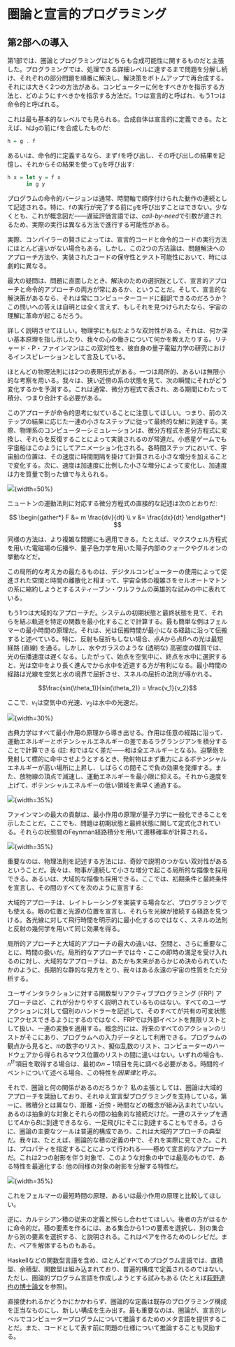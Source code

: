 # 圏論と宣言的プログラミング

## 第2部への導入

第1部では、圏論とプログラミングはどちらも合成可能性に関するものだと主張した。プログラミングでは、処理できる詳細レベルに達するまで問題を分解し続け、それぞれの部分問題を順番に解決し、解決策をボトムアップで再合成する。それには大きく2つの方法がある。コンピューターに何をすべきかを指示する方法と、どのようにすべきかを指示する方法だ。1つは宣言的と呼ばれ、もう1つは命令的と呼ばれる。

これは最も基本的なレベルでも見られる。合成自体は宣言的に定義できる。たとえば、`h`は`g`の前に`f`を合成したものだ:

```haskell
h = g . f
```

あるいは、命令的に定義するなら、まず`f`を呼び出し、その呼び出しの結果を記憶し、それからその結果を使って`g`を呼び出す:

```haskell
h x = let y = f x
      in g y
```

プログラムの命令的バージョンは通常、時間軸で順序付けられた動作の連続として記述される。特に、`f`の実行が完了する前に`g`を呼び出すことはできない。少なくとも、これが概念図だ――遅延評価言語では、*call-by-need*で引数が渡されるため、実際の実行は異なる方法で進行する可能性がある。

実際、コンパイラーの賢さによっては、宣言的コードと命令的コードの実行方法にほとんど違いがない場合もある。しかし、この2つの方法論は、問題解決へのアプローチ方法や、実装されたコードの保守性とテスト可能性において、時には劇的に異なる。

最大の疑問は、問題に直面したとき、解決のための選択肢として、宣言的アプローチと命令的アプローチの両方が常にあるか、ということだ。そして、宣言的な解決策があるなら、それは常にコンピューターコードに翻訳できるのだろうか？
この問いへの答えは自明とは全く言えず、もしそれを見つけられたなら、宇宙の理解に革命が起こるだろう。

詳しく説明させてほしい。物理学にも似たような双対性がある。それは、何か深い基本原理を指し示したり、我々の心の働きについて何かを教えたりする。リチャード・P・ファインマンはこの双対性を、彼自身の量子電磁力学の研究におけるインスピレーションとして言及している。

ほとんどの物理法則には2つの表現形式がある。一つは局所的、あるいは無限小的な考察を用いる。我々は、狭い近傍の系の状態を見て、次の瞬間にそれがどう変化するかを予測する。これは通常、微分方程式で表され、ある期間にわたって積分、つまり合計する必要がある。

このアプローチが命令的思考に似ていることに注意してほしい。つまり、前のステップの結果に応じた一連の小さなステップに従って最終的な解に到達する。実際、物理系のコンピューターシミュレーションは、微分方程式を差分方程式に変換し、それらを反復することによって実装されるのが常道だ。小惑星ゲームでも宇宙船はこのようにしてアニメーション化される。各時間ステップにおいて、宇宙船の位置は、その速度に時間間隔を掛けて計算される小さな増分を加えることで変化する。次に、速度は加速度に比例した小さな増分によって変化し、加速度は力を質量で割った値で与えられる。

![](images/asteroids.png){width=50%}

ニュートンの運動法則に対応する微分方程式の直接的な記述は次のとおりだ:

$$
\begin{gather*}
F &= m \frac{dv}{dt} \\
v &= \frac{dx}{dt}
\end{gather*}
$$

同様の方法は、より複雑な問題にも適用できる。たとえば、マクスウェル方程式を用いた電磁場の伝播や、量子色力学を用いた陽子内部のクォークやグルオンの挙動などだ。

この局所的な考え方の最たるものは、デジタルコンピューターの使用によって促進された空間と時間の離散化と相まって、宇宙全体の複雑さをセルオートマトンの系に縮約しようとするスティーブン・ウルフラムの英雄的な試みの中に表れている。

もう1つは大域的なアプローチだ。システムの初期状態と最終状態を見て、それらを結ぶ軌道を特定の関数を最小化することで計算する。最も簡単な例はフェルマーの最小時間の原理だ。それは、光は伝搬時間が最小になる経路に沿って伝搬すると述べている。特に、反射も屈折もしない場合、点$A$から点$B$への光は最短経路 (直線) を通る。しかし、水やガラスのような (透明な) 高密度の媒質では、光の伝播速度は遅くなる。したがって、始点を空気中に、終点を水中に選択すると、光は空中をより長く進んでから水中を近道する方が有利になる。最小時間の経路は光線を空気と水の境界で屈折させ、スネルの屈折の法則が導かれる。

$$\frac{sin(\theta_1)}{sin(\theta_2)} = \frac{v_1}{v_2}$$

ここで、$v_1$は空気中の光速、$v_2$は水中の光速だ。

![](images/snell.jpg){width=30%}

古典力学はすべて最小作用の原理から導き出せる。作用は任意の経路に沿って、運動エネルギーとポテンシャルエネルギーの差であるラグランジアンを積分することで計算できる (註: 和ではなく差だ――和は全エネルギーとなる)。迫撃砲を発射して標的に命中させようとするとき、発射物はまず重力によるポテンシャルエネルギーが高い場所に上昇し、しばらくの間そこで負の効果を発揮する。また、放物線の頂点で減速し、運動エネルギーを最小限に抑える。それから速度を上げて、ポテンシャルエネルギーの低い領域を素早く通過する。

![](images/mortar.jpg){width=35%}

ファインマンの最大の貢献は、最小作用の原理が量子力学に一般化できることを示したことだ。ここでも、問題は初期状態と最終状態に関して定式化されている。それらの状態間のFeynman経路積分を用いて遷移確率が計算される。

![](images/feynman.jpg){width=35%}

重要なのは、物理法則を記述する方法には、奇妙で説明のつかない双対性があるということだ。我々は、物事が連続して小さな増分で起こる局所的な描像を採用できる。あるいは、大域的な描像も採用できる。ここでは、初期条件と最終条件を宣言し、その間のすべてを次のように宣言する:

大域的アプローチは、レイトレーシングを実装する場合など、プログラミングでも使える。眼の位置と光源の位置を宣言し、それらを光線が接続する経路を見つける。各光線に対して飛行時間を明示的に最小化するのではなく、スネルの法則と反射の幾何学を用いて同じ効果を得る。

局所的アプローチと大域的アプローチの最大の違いは、空間と、さらに重要なことに、時間の扱いだ。局所的なアプローチでは今・ここの即時の満足を受け入れるのに対し、大域的なアプローチは、あたかも未来があらかじめ決められていたかのように、長期的な静的な見方をとり、我々はある永遠の宇宙の性質をただ分析する。

ユーザインタラクションに対する関数型リアクティブプログラミング (FRP) アプローチほど、これが分かりやすく説明されているものはない。すべてのユーザアクションに対して個別のハンドラーを記述して、そのすべてが共有の可変状態にアクセスできるようにするのではなく、FRPでは外部イベントを無限リストとして扱い、一連の変換を適用する。概念的には、将来のすべてのアクションのリストがそこにあり、プログラムへの入力データとして利用できる。プログラムの観点から見ると、$\pi$の数字のリスト、擬似乱数のリスト、コンピューターのハードウェアから得られるマウス位置のリストの間に違いはない。いずれの場合も、$n^\text{th}$項目を取得する場合は、最初の$n-1$項目を先に調べる必要がある。時間的イベントについて述べる場合、この特性を*因果律*と呼ぶ。

それで、圏論と何の関係があるのだろうか？
私の主張としては、圏論は大域的アプローチを奨励しており、それゆえ宣言型プログラミングを支持している。第一に、微積分とは異なり、距離・近傍・時間などの概念が組み込まれていない。あるのは抽象的な対象とそれらの間の抽象的な接続だけだ。一連のステップを通じて$A$から$B$に到達できるなら、一足飛びにそこに到達することもできる。さらに、圏論の主要なツールは普遍的構成であり、これは大域的アプローチの典型だ。我々は、たとえば、圏論的な積の定義の中で、それを実際に見てきた。これは、プロパティを指定することによって行われる――極めて宣言的なアプローチだ。これは2つの射影を伴う対象で、このような対象の中では最高のもので、ある特性を最適化する: 他の同様の対象の射影を分解する特性だ。

![](images/productranking.jpg){width=35%}

これをフェルマーの最短時間の原理、あるいは最小作用の原理と比較してほしい。

逆に、カルテシアン積の従来の定義と照らし合わせてほしい。後者の方がはるかに命令的だ。積の要素を作るには、ある集合から1つの要素を選択し、別の集合から別の要素を選択する、と説明される。これはペアを作るためのレシピだ。また、ペアを解体するものもある。

Haskellなどの関数型言語を含め、ほとんどすべてのプログラム言語では、直積型、余積型、関数型は組み込まれており、普遍的構成で定義されるのではない。ただし、圏論的プログラム言語を作成しようとする試みもある (たとえば[萩野達也の博士論文](http://web.sfc.keio.ac.jp/~hagino/thesis.pdf)を参照)。

直接使われるかどうかにかかわらず、圏論的な定義は既存のプログラミング構成を正当なものにし、新しい構成を生み出す。最も重要なのは、圏論が、宣言的レベルでコンピュータープログラムについて推論するためのメタ言語を提供することだ。また、コードとして表す前に問題の仕様について推論することも奨励する。
